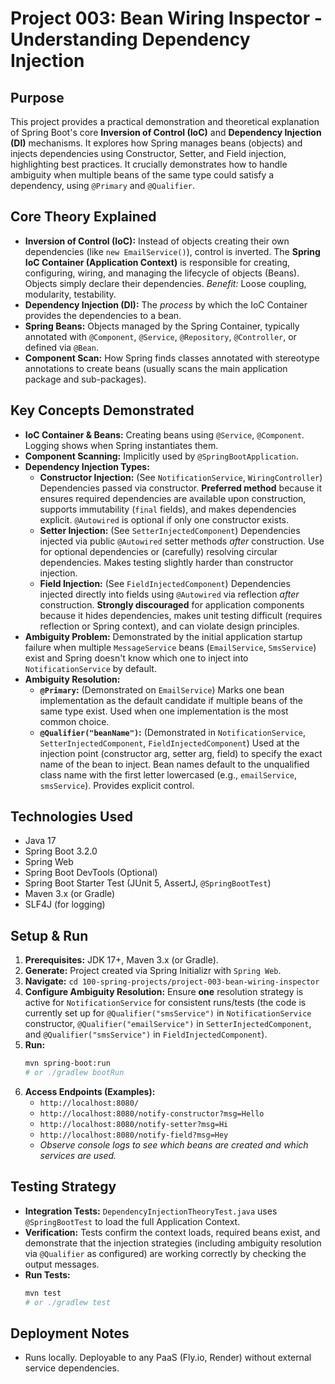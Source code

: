# Project 003: Bean Wiring Inspector - Understanding Dependency Injection

## Purpose
This project provides a practical demonstration and theoretical explanation of Spring Boot's core **Inversion of Control (IoC)** and **Dependency Injection (DI)** mechanisms. It explores how Spring manages beans (objects) and injects dependencies using Constructor, Setter, and Field injection, highlighting best practices. It crucially demonstrates how to handle ambiguity when multiple beans of the same type could satisfy a dependency, using `@Primary` and `@Qualifier`.

## Core Theory Explained

*   **Inversion of Control (IoC):** Instead of objects creating their own dependencies (like `new EmailService()`), control is inverted. The **Spring IoC Container (Application Context)** is responsible for creating, configuring, wiring, and managing the lifecycle of objects (Beans). Objects simply declare their dependencies. *Benefit:* Loose coupling, modularity, testability.
*   **Dependency Injection (DI):** The *process* by which the IoC Container provides the dependencies to a bean.
*   **Spring Beans:** Objects managed by the Spring Container, typically annotated with `@Component`, `@Service`, `@Repository`, `@Controller`, or defined via `@Bean`.
*   **Component Scan:** How Spring finds classes annotated with stereotype annotations to create beans (usually scans the main application package and sub-packages).

## Key Concepts Demonstrated

*   **IoC Container & Beans:** Creating beans using `@Service`, `@Component`. Logging shows when Spring instantiates them.
*   **Component Scanning:** Implicitly used by `@SpringBootApplication`.
*   **Dependency Injection Types:**
    *   **Constructor Injection:** (See `NotificationService`, `WiringController`) Dependencies passed via constructor. **Preferred method** because it ensures required dependencies are available upon construction, supports immutability (`final` fields), and makes dependencies explicit. `@Autowired` is optional if only one constructor exists.
    *   **Setter Injection:** (See `SetterInjectedComponent`) Dependencies injected via public `@Autowired` setter methods *after* construction. Use for optional dependencies or (carefully) resolving circular dependencies. Makes testing slightly harder than constructor injection.
    *   **Field Injection:** (See `FieldInjectedComponent`) Dependencies injected directly into fields using `@Autowired` via reflection *after* construction. **Strongly discouraged** for application components because it hides dependencies, makes unit testing difficult (requires reflection or Spring context), and can violate design principles.
*   **Ambiguity Problem:** Demonstrated by the initial application startup failure when multiple `MessageService` beans (`EmailService`, `SmsService`) exist and Spring doesn't know which one to inject into `NotificationService` by default.
*   **Ambiguity Resolution:**
    *   **`@Primary`:** (Demonstrated on `EmailService`) Marks one bean implementation as the default candidate if multiple beans of the same type exist. Used when one implementation is the most common choice.
    *   **`@Qualifier("beanName")`:** (Demonstrated in `NotificationService`, `SetterInjectedComponent`, `FieldInjectedComponent`) Used at the injection point (constructor arg, setter arg, field) to specify the exact name of the bean to inject. Bean names default to the unqualified class name with the first letter lowercased (e.g., `emailService`, `smsService`). Provides explicit control.

## Technologies Used
*   Java 17
*   Spring Boot 3.2.0
*   Spring Web
*   Spring Boot DevTools (Optional)
*   Spring Boot Starter Test (JUnit 5, AssertJ, `@SpringBootTest`)
*   Maven 3.x (or Gradle)
*   SLF4J (for logging)

## Setup & Run
1.  **Prerequisites:** JDK 17+, Maven 3.x (or Gradle).
2.  **Generate:** Project created via Spring Initializr with `Spring Web`.
3.  **Navigate:** `cd 100-spring-projects/project-003-bean-wiring-inspector`
4.  **Configure Ambiguity Resolution:** Ensure **one** resolution strategy is active for `NotificationService` for consistent runs/tests (the code is currently set up for `@Qualifier("smsService")` in `NotificationService` constructor, `@Qualifier("emailService")` in `SetterInjectedComponent`, and `@Qualifier("smsService")` in `FieldInjectedComponent`).
5.  **Run:**
    ```bash
    mvn spring-boot:run
    # or ./gradlew bootRun
    ```
6.  **Access Endpoints (Examples):**
    *   `http://localhost:8080/`
    *   `http://localhost:8080/notify-constructor?msg=Hello`
    *   `http://localhost:8080/notify-setter?msg=Hi`
    *   `http://localhost:8080/notify-field?msg=Hey`
    *   *Observe console logs to see which beans are created and which services are used.*

## Testing Strategy
*   **Integration Tests:** `DependencyInjectionTheoryTest.java` uses `@SpringBootTest` to load the full Application Context.
*   **Verification:** Tests confirm the context loads, required beans exist, and demonstrate that the injection strategies (including ambiguity resolution via `@Qualifier` as configured) are working correctly by checking the output messages.
*   **Run Tests:**
    ```bash
    mvn test
    # or ./gradlew test
    ```

## Deployment Notes
*   Runs locally. Deployable to any PaaS (Fly.io, Render) without external service dependencies.